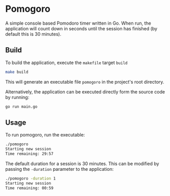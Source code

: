# Pomogoro

A simple console based Pomodoro timer written in Go. When run, the application will count down in seconds until the session has finished (by default this is 30 minutes).

## Build

To build the application, execute the `makefile` target `build`

``` bash
make build
```

This will generate an executable file `pomogoro` in the project's root directory.

Alternatively, the application can be executed directly form the source code by running:

``` bash
go run main.go
```

## Usage

To run pomogoro, run the executable:

``` bash
./pomogoro
Starting new session
Time remaining: 29:57
```

The default duration for a session is 30 minutes. This can be modified by passing the `-duration` parameter to the application:

``` bash
./pomogoro -duration 1
Starting new session
Time remaining: 00:59
```